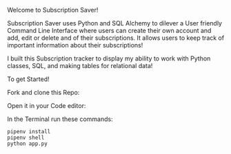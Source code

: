Welcome to Subscription Saver!

Subscription Saver uses Python and SQL Alchemy to dilever a User friendly Command Line Interface where users can create their own account and add, edit or delete and of their subscriptions. It allows users to keep track of important information about their subscriptions! 

I built this Subscription tracker to display my ability to work with Python classes, SQL, and making tables for relational data!

To get Started!

Fork and clone this Repo:

Open it in your Code editor:

In the Terminal run these commands:

```
pipenv install
pipenv shell
python app.py
```
